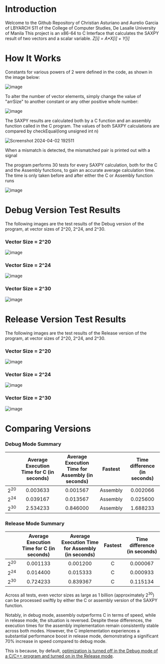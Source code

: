 # Introduction
Welcome to the Github Repository of Christian Asturiano and Aurelio Garcia of LBYARCH S11 of the College of Computer Studies, De Lasalle University of Manila
This project is an x86-64 to C Interface that calculates the SAXPY result of two vectors and a scalar variable.
_Z[i] = A*X[i] + Y[i]_

#  How It Works
Constants for various powers of 2 were defined in the code, as shown in the image below:

![image](https://github.com/DLSUliogarcia/S11-Asturiano-Garcia---LBYARCH-MP2/assets/129931296/093d0bdf-62d6-4f97-acfc-3dce143913be)

To alter the number of vector elements, simply change the value of "arrSize" to another constant or any other positive whole number:

![image](https://github.com/DLSUliogarcia/S11-Asturiano-Garcia---LBYARCH-MP2/assets/129931296/a9dbf0e6-2eda-4ab0-96a9-f43ae38b9503)

The SAXPY results are calculated both by a C function and an assembly function called in the C program.
The values of both SAXPY calculations are compared by checkEqual(long unsigned int n)

![Screenshot 2024-04-02 192511](https://github.com/DLSUliogarcia/S11-Asturiano-Garcia---LBYARCH-MP2/assets/129931296/b1bc23ee-7111-4a86-aa9b-bb6635d0b7e0)

When a mismatch is detected, the mismatched pair is printed out with a signal

The program performs 30 tests for every SAXPY calculation, both for the C and the Assembly functions, to gain an accurate average calculation time.
The time is only taken before and after either the C or Assembly function runs

![image](https://github.com/DLSUliogarcia/S11-Asturiano-Garcia---LBYARCH-MP2/assets/129931296/b0b3201a-b7c1-4604-88a8-7a5de796853b)


#  Debug Version Test Results
The following images are the test results of the Debug version of the program, at vector sizes of 2^20, 2^24, and 2^30.
### Vector Size = 2^20

![image](https://github.com/DLSUliogarcia/S11-Asturiano-Garcia---LBYARCH-MP2/assets/129931296/a4bf2039-cacf-493a-b656-37aff5bc0f41)

### Vector Size = 2^24

![image](https://github.com/DLSUliogarcia/S11-Asturiano-Garcia---LBYARCH-MP2/assets/129931296/03081029-1dcf-4ecf-a25a-b12e48023c82)

### Vector Size = 2^30

![image](https://github.com/DLSUliogarcia/S11-Asturiano-Garcia---LBYARCH-MP2/assets/129931296/374a3a6f-ca92-44f0-95b2-ba0877546274)

#  Release Version Test Results
The following images are the test results of the Release version of the program, at vector sizes of 2^20, 2^24, and 2^30.
### Vector Size = 2^20

![image](https://github.com/DLSUliogarcia/S11-Asturiano-Garcia---LBYARCH-MP2/assets/129931296/acf69667-4a6b-47c4-a486-a9020e10ed8f)

### Vector Size = 2^24

![image](https://github.com/DLSUliogarcia/S11-Asturiano-Garcia---LBYARCH-MP2/assets/129931296/e6447ea3-9597-4836-a6f2-eb1214b4bc5e)

### Vector Size = 2^30

![image](https://github.com/DLSUliogarcia/S11-Asturiano-Garcia---LBYARCH-MP2/assets/129931296/58872518-c4ef-4789-80ce-b3f62e0a0e40)

# Comparing Versions
### Debug Mode Summary
|             | Average Execution Time for C (in seconds) | Average Execution Time for Assembly (in seconds) |  Fastest | Time difference (in seconds)|
|:-----------:|:-----------------------------------------:|:-------------------------------------------------:|:--------:|:---------------:|
|    2<sup>20</sup>     |                 0.003633                  |                      0.001567                     | Assembly |     0.002066    |
|    2<sup>24</sup>   |                 0.039167                  |                      0.013567                     | Assembly |     0.025600      |
|    2<sup>30</sup>  |                 2.534233                  |                      0.846000                     | Assembly |     1.688233    |

### Release Mode Summary
|             | Average Execution Time for C (in seconds) | Average Execution Time for Assembly (in seconds) | Fastest | Time difference (in seconds) |
|:-----------:|:-----------------------------------------:|:-------------------------------------------------:|:-------:|:-------------------------:|
|    2<sup>20</sup>    |                  0.001133                 |                      0.001200                     |    C    |           0.000067      |
|   2<sup>24</sup>   |                  0.014400                 |                      0.015333                     |    C    |           0.000933      |
|    2<sup>30</sup>    |                  0.724233                 |                      0.839367                     |C        |           0.115134        |

Across all tests, even vector sizes as large as 1 billion (approximately 2<sup>30</sup>) can be processed swiftly by either the C or assembly version of the SAXPY function. 

Notably, in debug mode, assembly outperforms C in terms of speed, while in release mode, the situation is reversed. Despite these differences, the execution times for the assembly implementation remain consistently stable across both modes. However, the C implementation experiences a substantial performance boost in release mode, demonstrating a significant 70% increase in speed compared to debug mode. 

This is because, by default, [optimization is turned off in the Debug mode of a C/C++ program and turned on in the Release mode](https://learn.microsoft.com/en-us/visualstudio/debugger/how-to-debug-optimized-code?view=vs-2022).
